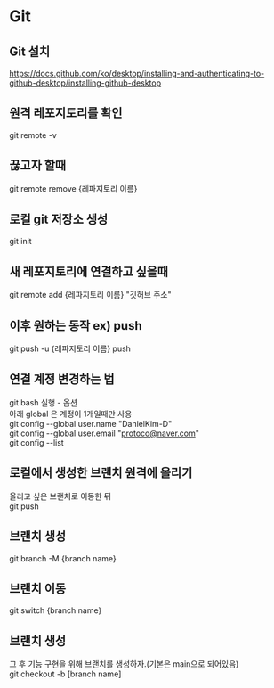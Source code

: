 # Git

## Git 설치

https://docs.github.com/ko/desktop/installing-and-authenticating-to-github-desktop/installing-github-desktop

## 원격 레포지토리를 확인

git remote -v

## 끊고자 할때

git remote remove {레파지토리 이름}

## 로컬 git 저장소 생성

git init

## 새 레포지토리에 연결하고 싶을때

git remote add {레파지토리 이름} "깃허브 주소"

## 이후 원하는 동작 ex) push

git push -u {레파지토리 이름} push

## 연결 계정 변경하는 법

git bash 실행 - 옵션  
아래 global 은 계정이 1개일때만 사용  
git config --global user.name "DanielKim-D"  
git config --global user.email "protoco@naver.com"  
git config --list

## 로컬에서 생성한 브랜치 원격에 올리기

올리고 싶은 브랜치로 이동한 뒤  
git push

## 브랜치 생성

git branch -M {branch name}

## 브랜치 이동

git switch {branch name}

## 브랜치 생성

그 후 기능 구현을 위해 브랜치를 생성하자.(기본은 main으로 되어있음)  
git checkout -b [branch name]
